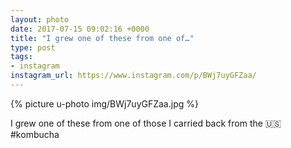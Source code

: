 ```yaml
---
layout: photo
date: 2017-07-15 09:02:16 +0000
title: "I grew one of these from one of…"
type: post
tags:
- instagram
instagram_url: https://www.instagram.com/p/BWj7uyGFZaa/
---
```


{% picture u-photo img/BWj7uyGFZaa.jpg %}

I grew one of these from one of those I carried back from the 🇺🇸#kombucha
